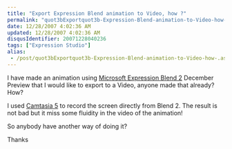 ```yaml
---
title: "Export Expression Blend animation to Video, how ?"
permalink: "quot3bExportquot3b-Expression-Blend-animation-to-Video-how-"
date: 12/28/2007 4:02:36 AM
updated: 12/28/2007 4:02:36 AM
disqusIdentifier: 20071228040236
tags: ["Expression Studio"]
alias:
 - /post/quot3bExportquot3b-Expression-Blend-animation-to-Video-how-.aspx/index.html
---
```

I have made an animation using [Microsoft Expression Blend 2](http://www.microsoft.com/expression/products/overview.aspx?key=blend) December Preview that I would like to export to a Video, anyone made that already? How?

I used [Camtasia 5](http://www.techsmith.com/camtasia.asp) to record the screen directly from Blend 2. The result is not bad but it miss some fluidity in the video of the animation!
<!-- more -->

So anybody have another way of doing it? 

Thanks
